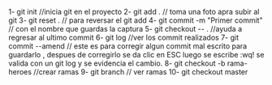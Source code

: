 1- git init //inicia git en el proyecto
2- git add . // toma una foto apra subir al git
3- git reset . // para reversar el git add
4- git commit -m "Primer commit" // con el nombre que guardas la captura
5- git checkout -- . //ayuda a regresar al ultimo commit
6- git log //ver los commit realizados 
7- git commit --amend // este es para corregir algun commit mal escrito para guardarlo , despues de corregirlo se da clic en ESC luego se escribe :wq! se valida con un git log y se evidencia el cambio.
8- git checkout -b rama-heroes //crear ramas 
9-  git branch // ver ramas
10- git checkout master


